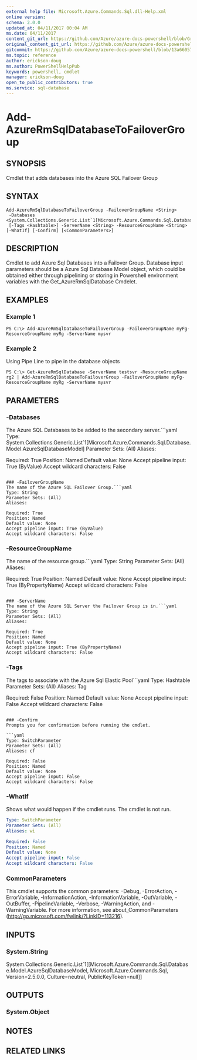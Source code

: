 ```yaml
---
external help file: Microsoft.Azure.Commands.Sql.dll-Help.xml
online version:
schema: 2.0.0
updated_at: 04/11/2017 00:04 AM
ms.date: 04/11/2017
content_git_url: https://github.com/Azure/azure-docs-powershell/blob/Graham71305/azureps-cmdlets-docs/ResourceManager/AzureRM.Sql/v2.8.0/Add-AzureRmSqlDatabaseToFailoverGroup.md
original_content_git_url: https://github.com/Azure/azure-docs-powershell/blob/Graham71305/azureps-cmdlets-docs/ResourceManager/AzureRM.Sql/v2.8.0/Add-AzureRmSqlDatabaseToFailoverGroup.md
gitcommit: https://github.com/Azure/azure-docs-powershell/blob/13a66057e2db023e9026827b3e0d6556723ce8c7
ms.topic: reference
author: erickson-doug
ms.author: PowerShellHelpPub
keywords: powershell, cmdlet
manager: erickson-doug
open_to_public_contributors: true
ms.service: sql-database
---
```


# Add-AzureRmSqlDatabaseToFailoverGroup

## SYNOPSIS
Cmdlet that adds databases into the Azure SQL Failover Group

## SYNTAX

```
Add-AzureRmSqlDatabaseToFailoverGroup -FailoverGroupName <String>
 -Databases <System.Collections.Generic.List`1[Microsoft.Azure.Commands.Sql.Database.Model.AzureSqlDatabaseModel]>
 [-Tags <Hashtable>] -ServerName <String> -ResourceGroupName <String> [-WhatIf] [-Confirm] [<CommonParameters>]
```

## DESCRIPTION
Cmdlet to add Azure Sql Databases into a Failover Group. Database input parameters should be a Azure Sql Database Model object, which could be obtained either through pipelining or storing in Powershell environment variables with the Get_AzureRmSqlDatabase Cmdelet. 

## EXAMPLES

### Example 1
```
PS C:\> Add-AzureRmSqlDatabaseToFailoverGroup -FailoverGroupName myFg-ResourceGroupName myRg -ServerName mysvr
```

### Example 2

Using Pipe Line to pipe in the database objects 
```
PS C:\> Get-AzureRmSqlDatabase -ServerName testsvr -ResourceGroupName rg2 | Add-AzureRmSqlDatabaseToFailoverGroup -FailoverGroupName myFg-ResourceGroupName myRg -ServerName mysvr
```


## PARAMETERS

### -Databases
The Azure SQL Databases to be added to the secondary server.```yaml
Type: System.Collections.Generic.List`1[Microsoft.Azure.Commands.Sql.Database.Model.AzureSqlDatabaseModel]
Parameter Sets: (All)
Aliases: 

Required: True
Position: Named
Default value: None
Accept pipeline input: True (ByValue)
Accept wildcard characters: False
```

### -FailoverGroupName
The name of the Azure SQL Failover Group.```yaml
Type: String
Parameter Sets: (All)
Aliases: 

Required: True
Position: Named
Default value: None
Accept pipeline input: True (ByValue)
Accept wildcard characters: False
```

### -ResourceGroupName
The name of the resource group.```yaml
Type: String
Parameter Sets: (All)
Aliases: 

Required: True
Position: Named
Default value: None
Accept pipeline input: True (ByPropertyName)
Accept wildcard characters: False
```

### -ServerName
The name of the Azure SQL Server the Failover Group is in.```yaml
Type: String
Parameter Sets: (All)
Aliases: 

Required: True
Position: Named
Default value: None
Accept pipeline input: True (ByPropertyName)
Accept wildcard characters: False
```

### -Tags
The tags to associate with the Azure Sql Elastic Pool```yaml
Type: Hashtable
Parameter Sets: (All)
Aliases: Tag

Required: False
Position: Named
Default value: None
Accept pipeline input: False
Accept wildcard characters: False
```

### -Confirm
Prompts you for confirmation before running the cmdlet.

```yaml
Type: SwitchParameter
Parameter Sets: (All)
Aliases: cf

Required: False
Position: Named
Default value: None
Accept pipeline input: False
Accept wildcard characters: False
```

### -WhatIf
Shows what would happen if the cmdlet runs. The cmdlet is not run.

```yaml
Type: SwitchParameter
Parameter Sets: (All)
Aliases: wi

Required: False
Position: Named
Default value: None
Accept pipeline input: False
Accept wildcard characters: False
```

### CommonParameters
This cmdlet supports the common parameters: -Debug, -ErrorAction, -ErrorVariable, -InformationAction, -InformationVariable, -OutVariable, -OutBuffer, -PipelineVariable, -Verbose, -WarningAction, and -WarningVariable. For more information, see about_CommonParameters (http://go.microsoft.com/fwlink/?LinkID=113216).

## INPUTS

### System.String
System.Collections.Generic.List`1[[Microsoft.Azure.Commands.Sql.Database.Model.AzureSqlDatabaseModel, Microsoft.Azure.Commands.Sql, Version=2.5.0.0, Culture=neutral, PublicKeyToken=null]]

## OUTPUTS

### System.Object

## NOTES

## RELATED LINKS

